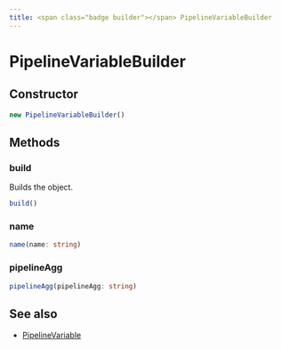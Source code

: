 ```yaml
---
title: <span class="badge builder"></span> PipelineVariableBuilder
---
```

# <span class="badge builder"></span> PipelineVariableBuilder

## Constructor

```typescript
new PipelineVariableBuilder()
```
## Methods

### <span class="badge object-method"></span> build

Builds the object.

```typescript
build()
```

### <span class="badge object-method"></span> name

```typescript
name(name: string)
```

### <span class="badge object-method"></span> pipelineAgg

```typescript
pipelineAgg(pipelineAgg: string)
```

## See also

 * <span class="badge object-type-interface"></span> [PipelineVariable](./object-PipelineVariable.md)
